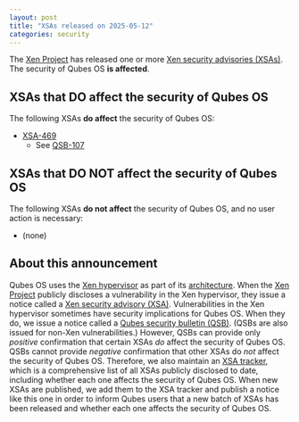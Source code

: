 ```yaml
---
layout: post
title: "XSAs released on 2025-05-12"
categories: security
---
```


The [Xen Project](https://xenproject.org/) has released one or more [Xen security advisories (XSAs)](https://xenbits.xen.org/xsa/).
The security of Qubes OS **is affected**.

## XSAs that DO affect the security of Qubes OS

The following XSAs **do affect** the security of Qubes OS:

- [XSA-469](https://xenbits.xen.org/xsa/advisory-469.html)
  - See [QSB-107](/news/2025/05/15/qsb-107/)

## XSAs that DO NOT affect the security of Qubes OS

The following XSAs **do not affect** the security of Qubes OS, and no user action is necessary:

- (none)

## About this announcement

Qubes OS uses the [Xen hypervisor](https://wiki.xenproject.org/wiki/Xen_Project_Software_Overview) as part of its [architecture](/doc/architecture/). When the [Xen Project](https://xenproject.org/) publicly discloses a vulnerability in the Xen hypervisor, they issue a notice called a [Xen security advisory (XSA)](https://xenproject.org/developers/security-policy/). Vulnerabilities in the Xen hypervisor sometimes have security implications for Qubes OS. When they do, we issue a notice called a [Qubes security bulletin (QSB)](/security/qsb/). (QSBs are also issued for non-Xen vulnerabilities.) However, QSBs can provide only *positive* confirmation that certain XSAs *do* affect the security of Qubes OS. QSBs cannot provide *negative* confirmation that other XSAs do *not* affect the security of Qubes OS. Therefore, we also maintain an [XSA tracker](/security/xsa/), which is a comprehensive list of all XSAs publicly disclosed to date, including whether each one affects the security of Qubes OS. When new XSAs are published, we add them to the XSA tracker and publish a notice like this one in order to inform Qubes users that a new batch of XSAs has been released and whether each one affects the security of Qubes OS.
